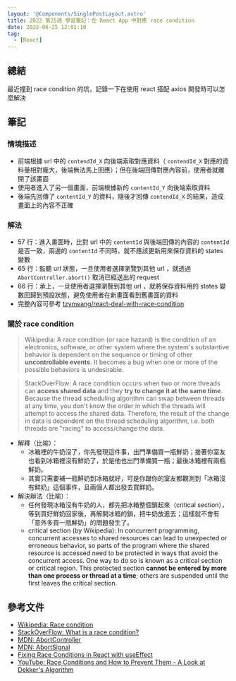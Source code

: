 ```yaml
---
layout: '@Components/SinglePostLayout.astro'
title: 2022 第25週 學習筆記：在 React App 中對應 race condition
date: 2022-06-25 12:01:10
tag:
  - [React]
---
```


## 總結

最近撞到 race condition 的坑，記錄一下在使用 react 搭配 axios 開發時可以怎麼解決

## 筆記

### 情境描述

- 前端根據 url 中的 `contendId_X` 向後端索取對應資料（ `contendId_X` 對應的資料量相對龐大，後端無法馬上回應）；但在後端回傳對應內容前，使用者就離開了該畫面
- 使用者進入了另一個畫面，前端根據新的 `contentId_Y` 向後端索取資料
- 後端先回傳了 `contentId_Y` 的資料，隨後才回傳 `contendId_X` 的結果，造成畫面上的內容不正確

### 解法

- 57 行：進入畫面時，比對 url 中的 `contentId` 與後端回傳的內容的 `contentId` 是否一致，兩邊的 `contentId` 不同時，就不應該更新用來保存資料的 states 變數
- 65 行：監聽 url 狀態，一旦使用者選擇瀏覽到其他 url ，就透過 `AbortController.abort()` 取消已經送出的 request
- 66 行：承上，一旦使用者選擇瀏覽到其他 url ，就將保存資料用的 states 變數回歸到預設狀態，避免使用者在新畫面看到舊畫面的資料
- 完整內容可參考 [tzynwang/react-deal-with-race-condition](https://github.com/tzynwang/react-deal-with-race-condition)

<script src="https://gist.github.com/tzynwang/0488ab7b41d06d52f83afa7022c85905.js"></script>

### 關於 race condition

> Wikipedia: A race condition (or race hazard) is the condition of an electronics, software, or other system where the system's substantive behavior is dependent on the sequence or timing of other **uncontrollable events**. It becomes a bug when one or more of the possible behaviors is undesirable.

> StackOverFlow: A race condition occurs when two or more threads can **access shared data** and they **try to change it at the same time**. Because the thread scheduling algorithm can swap between threads at any time, you don't know the order in which the threads will attempt to access the shared data. Therefore, the result of the change in data is dependent on the thread scheduling algorithm, i.e. both threads are "racing" to access/change the data.

- 解釋（比喻）：
  - 冰箱裡的牛奶沒了，你先發現這件事，出門準備買一瓶鮮奶；接著你室友也看到冰箱裡沒有鮮奶了，於是他也出門準備買一瓶；最後冰箱裡有兩瓶鮮奶。
  - 其實只需要補一瓶鮮奶到冰箱就好，可是你跟你的室友都觀測到「冰箱沒有鮮奶」這個事件，且兩個人都出發去買鮮奶。
- 解決辦法（比喻）：
  - 任何發現冰箱沒有牛奶的人，都先把冰箱整個鎖起來（critical section），等到買好鮮奶回家後，再解開冰箱的鎖，把牛奶放進去；這樣就不會有「意外多買一瓶鮮奶」的問題發生了。
  - critical section (by Wikipedia): In concurrent programming, concurrent accesses to shared resources can lead to unexpected or erroneous behavior, so parts of the program where the shared resource is accessed need to be protected in ways that avoid the concurrent access. One way to do so is known as a critical section or critical region. This protected section **cannot be entered by more than one process or thread at a time**; others are suspended until the first leaves the critical section.

## 參考文件

- [Wikipedia: Race condition](https://en.wikipedia.org/wiki/Race_condition)
- [StackOverFlow: What is a race condition?](https://stackoverflow.com/questions/34510/what-is-a-race-condition)
- [MDN: AbortController](https://developer.mozilla.org/en-US/docs/Web/API/AbortController)
- [MDN: AbortSignal](https://developer.mozilla.org/en-US/docs/Web/API/AbortSignal)
- [Fixing Race Conditions in React with useEffect](https://maxrozen.com/race-conditions-fetching-data-react-with-useeffect#fixing-the-useeffect-race-condition=)
- [YouTube: Race Conditions and How to Prevent Them - A Look at Dekker's Algorithm](https://youtu.be/MqnpIwN7dz0)
